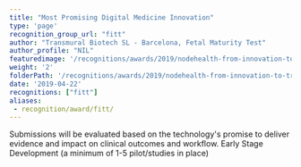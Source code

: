 ```yaml
---
title: "Most Promising Digital Medicine Innovation"
type: 'page'
recognition_group_url: "fitt"
author: "Transmural Biotech SL - Barcelona, Fetal Maturity Test"
author_profile: "NIL"
featuredimage: '/recognitions/awards/2019/nodehealth-from-innovation-to-transformation-fitt-awards/profile/most-promising-digital-medicine-innovation.jpg'
weight: '2'
folderPath: '/recognitions/awards/2019/nodehealth-from-innovation-to-transformation-fitt-awards/'
date: '2019-04-22'
recognitions: ["fitt"]
aliases:
 - recognition/award/fitt/
---
```


Submissions will be evaluated based on the technology's promise to deliver evidence and impact on clinical outcomes and workflow.  Early Stage Development (a minimum of 1-5 pilot/studies in place)